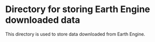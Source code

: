 # Directory for storing Earth Engine downloaded data
This directory is used to store data downloaded from Earth Engine.
